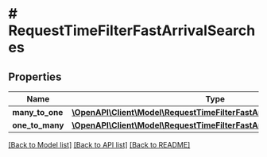 # # RequestTimeFilterFastArrivalSearches

## Properties

Name | Type | Description | Notes
------------ | ------------- | ------------- | -------------
**many_to_one** | [**\OpenAPI\Client\Model\RequestTimeFilterFastArrivalManyToOneSearch[]**](RequestTimeFilterFastArrivalManyToOneSearch.md) |  | [optional]
**one_to_many** | [**\OpenAPI\Client\Model\RequestTimeFilterFastArrivalOneToManySearch[]**](RequestTimeFilterFastArrivalOneToManySearch.md) |  | [optional]

[[Back to Model list]](../../README.md#models) [[Back to API list]](../../README.md#endpoints) [[Back to README]](../../README.md)
